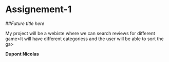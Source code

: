 # Assignement-1
##_Future title here_

My project will be a webiste where we can search reviews for different game>It will have different categoriess and the user will be able to sort the ga>

**Dupont Nicolas**
